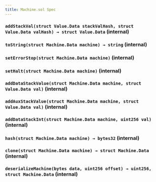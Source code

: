```yaml
---
title: Machine.sol Spec
---
```


### `addStackVal(struct Value.Data stackValHash, struct Value.Data valHash) → struct Value.Data` (internal)

### `toString(struct Machine.Data machine) → string` (internal)

### `setErrorStop(struct Machine.Data machine)` (internal)

### `setHalt(struct Machine.Data machine)` (internal)

### `addDataStackValue(struct Machine.Data machine, struct Value.Data val)` (internal)

### `addAuxStackValue(struct Machine.Data machine, struct Value.Data val)` (internal)

### `addDataStackInt(struct Machine.Data machine, uint256 val)` (internal)

### `hash(struct Machine.Data machine) → bytes32` (internal)

### `clone(struct Machine.Data machine) → struct Machine.Data` (internal)

### `deserializeMachine(bytes data, uint256 offset) → uint256, struct Machine.Data` (internal)
